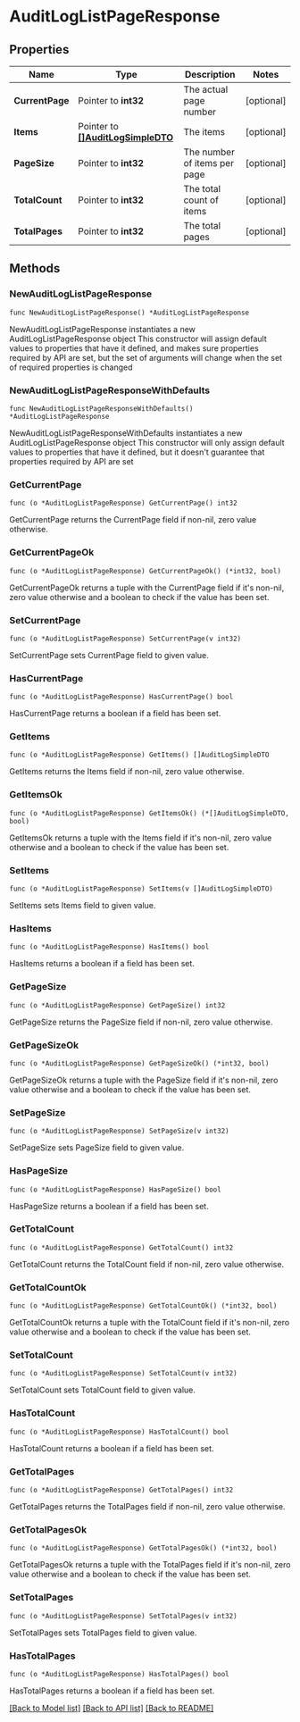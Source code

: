 # AuditLogListPageResponse

## Properties

Name | Type | Description | Notes
------------ | ------------- | ------------- | -------------
**CurrentPage** | Pointer to **int32** | The actual page number | [optional] 
**Items** | Pointer to [**[]AuditLogSimpleDTO**](AuditLogSimpleDTO.md) | The items | [optional] 
**PageSize** | Pointer to **int32** | The number of items per page | [optional] 
**TotalCount** | Pointer to **int32** | The total count of items | [optional] 
**TotalPages** | Pointer to **int32** | The total pages | [optional] 

## Methods

### NewAuditLogListPageResponse

`func NewAuditLogListPageResponse() *AuditLogListPageResponse`

NewAuditLogListPageResponse instantiates a new AuditLogListPageResponse object
This constructor will assign default values to properties that have it defined,
and makes sure properties required by API are set, but the set of arguments
will change when the set of required properties is changed

### NewAuditLogListPageResponseWithDefaults

`func NewAuditLogListPageResponseWithDefaults() *AuditLogListPageResponse`

NewAuditLogListPageResponseWithDefaults instantiates a new AuditLogListPageResponse object
This constructor will only assign default values to properties that have it defined,
but it doesn't guarantee that properties required by API are set

### GetCurrentPage

`func (o *AuditLogListPageResponse) GetCurrentPage() int32`

GetCurrentPage returns the CurrentPage field if non-nil, zero value otherwise.

### GetCurrentPageOk

`func (o *AuditLogListPageResponse) GetCurrentPageOk() (*int32, bool)`

GetCurrentPageOk returns a tuple with the CurrentPage field if it's non-nil, zero value otherwise
and a boolean to check if the value has been set.

### SetCurrentPage

`func (o *AuditLogListPageResponse) SetCurrentPage(v int32)`

SetCurrentPage sets CurrentPage field to given value.

### HasCurrentPage

`func (o *AuditLogListPageResponse) HasCurrentPage() bool`

HasCurrentPage returns a boolean if a field has been set.

### GetItems

`func (o *AuditLogListPageResponse) GetItems() []AuditLogSimpleDTO`

GetItems returns the Items field if non-nil, zero value otherwise.

### GetItemsOk

`func (o *AuditLogListPageResponse) GetItemsOk() (*[]AuditLogSimpleDTO, bool)`

GetItemsOk returns a tuple with the Items field if it's non-nil, zero value otherwise
and a boolean to check if the value has been set.

### SetItems

`func (o *AuditLogListPageResponse) SetItems(v []AuditLogSimpleDTO)`

SetItems sets Items field to given value.

### HasItems

`func (o *AuditLogListPageResponse) HasItems() bool`

HasItems returns a boolean if a field has been set.

### GetPageSize

`func (o *AuditLogListPageResponse) GetPageSize() int32`

GetPageSize returns the PageSize field if non-nil, zero value otherwise.

### GetPageSizeOk

`func (o *AuditLogListPageResponse) GetPageSizeOk() (*int32, bool)`

GetPageSizeOk returns a tuple with the PageSize field if it's non-nil, zero value otherwise
and a boolean to check if the value has been set.

### SetPageSize

`func (o *AuditLogListPageResponse) SetPageSize(v int32)`

SetPageSize sets PageSize field to given value.

### HasPageSize

`func (o *AuditLogListPageResponse) HasPageSize() bool`

HasPageSize returns a boolean if a field has been set.

### GetTotalCount

`func (o *AuditLogListPageResponse) GetTotalCount() int32`

GetTotalCount returns the TotalCount field if non-nil, zero value otherwise.

### GetTotalCountOk

`func (o *AuditLogListPageResponse) GetTotalCountOk() (*int32, bool)`

GetTotalCountOk returns a tuple with the TotalCount field if it's non-nil, zero value otherwise
and a boolean to check if the value has been set.

### SetTotalCount

`func (o *AuditLogListPageResponse) SetTotalCount(v int32)`

SetTotalCount sets TotalCount field to given value.

### HasTotalCount

`func (o *AuditLogListPageResponse) HasTotalCount() bool`

HasTotalCount returns a boolean if a field has been set.

### GetTotalPages

`func (o *AuditLogListPageResponse) GetTotalPages() int32`

GetTotalPages returns the TotalPages field if non-nil, zero value otherwise.

### GetTotalPagesOk

`func (o *AuditLogListPageResponse) GetTotalPagesOk() (*int32, bool)`

GetTotalPagesOk returns a tuple with the TotalPages field if it's non-nil, zero value otherwise
and a boolean to check if the value has been set.

### SetTotalPages

`func (o *AuditLogListPageResponse) SetTotalPages(v int32)`

SetTotalPages sets TotalPages field to given value.

### HasTotalPages

`func (o *AuditLogListPageResponse) HasTotalPages() bool`

HasTotalPages returns a boolean if a field has been set.


[[Back to Model list]](README.md#documentation-for-models) [[Back to API list]](../README.md#documentation-for-api-endpoints) [[Back to README]](../README.md)


